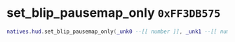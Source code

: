 # set_blip_pausemap_only `0xFF3DB575`

```lua
natives.hud.set_blip_pausemap_only(_unk0 --[[ number ]], _unk1 --[[ number ]])
```